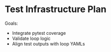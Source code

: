 # Test Infrastructure Plan

Goals:
- Integrate pytest coverage
- Validate loop logic
- Align test outputs with loop YAMLs